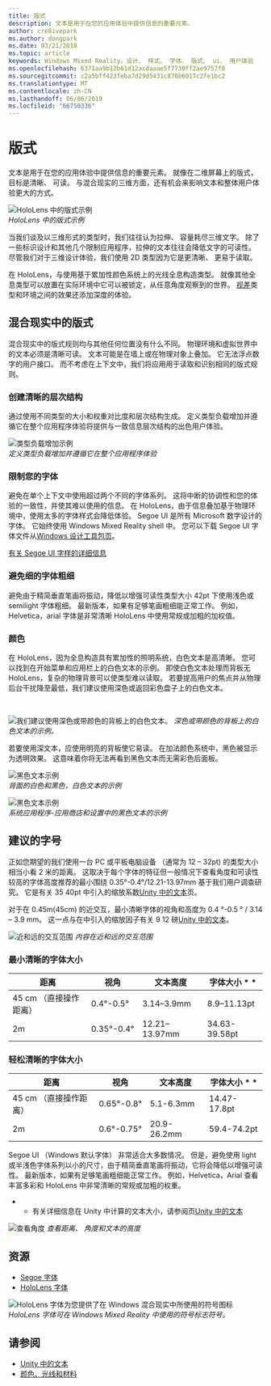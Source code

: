 ```yaml
---
title: 版式
description: 文本是用于在您的应用体验中提供信息的重要元素。
author: cre8ivepark
ms.author: dongpark
ms.date: 03/21/2018
ms.topic: article
keywords: Windows Mixed Reality，设计、 样式、 字体、 版式、 ui、 用户体验
ms.openlocfilehash: 6371aa9b12b61d12acdaaae5f7730ff2ae9757f0
ms.sourcegitcommit: c2a5bff423feba7d29d5431c870b6017c2fe1bc2
ms.translationtype: MT
ms.contentlocale: zh-CN
ms.lasthandoff: 06/06/2019
ms.locfileid: "66750336"
---
```

# <a name="typography"></a>版式

文本是用于在您的应用体验中提供信息的重要元素。 就像在二维屏幕上的版式，目标是清晰、 可读。 与混合现实的三维方面，还有机会来影响文本和整体用户体验更大的方式。

![HoloLens 中的版式示例](images/typography-cover.png)<br>
*HoloLens 中的版式示例*

当我们谈及以三维形式的类型时，我们往往认为拉伸、 容量耗尽三维文字。 除了一些标识设计和其他几个限制应用程序，拉伸的文本往往会降低文字的可读性。 尽管我们对于三维设计体验，我们使用 2D 类型因为它是更清晰、 更易于读取。

在 HoloLens，与使用基于累加性颜色系统上的光线全息构造类型。 就像其他全息类型可以放置在实际环境中它可以被锁定，从任意角度观察到的世界。 [视差](https://en.wikipedia.org/wiki/Parallax)类型和环境之间的效果还添加深度的体验。

## <a name="typography-in-mixed-reality"></a>混合现实中的版式

混合现实中的版式规则均与其他任何位置没有什么不同。 物理环境和虚拟世界中的文本必须是清晰可读。 文本可能是在墙上或在物理对象上叠加。 它无法浮点数字的用户接口。 而不考虑在上下文中，我们将应用用于读取和识别相同的版式规则。

### <a name="create-clear-hierarchy"></a>创建清晰的层次结构

通过使用不同类型的大小和权重对比度和层次结构生成。 定义类型负载增加并遵循它在整个应用程序体验将提供与一致信息层次结构的出色用户体验。

![类型负载增加示例](images/typography-ramp-1000px.jpg)<br>
*定义类型负载增加并遵循它在整个应用程序体验*

### <a name="limit-your-fonts"></a>限制您的字体

避免在单个上下文中使用超过两个不同的字体系列。 这将中断的协调性和您的体验的一致性，并使其难以使用的信息。 在 HoloLens，由于信息叠加基于物理环境中，使用太多的字体样式会降低体验。 Segoe UI 是所有 Microsoft 数字设计的字体。 它始终使用 Windows Mixed Reality shell 中。 您可以下载 Segoe UI 字体文件从[Windows 设计工具包页](https://docs.microsoft.com/windows/uwp/design-downloads/)。

[有关 Segoe UI 字样的详细信息](https://docs.microsoft.com/windows/uwp/design/style/typography)

### <a name="avoid-thin-font-weights"></a>避免细的字体粗细

避免由于精简垂直笔画将振动，降低以增强可读性类型大小 42pt 下使用浅色或 semilight 字体粗细。 最新版本，如果有足够笔画粗细能正常工作。 例如，Helvetica，arial 字体是非常清晰 HoloLens 中使用常规或加粗的加权值。

### <a name="color"></a>颜色

在 HoloLens，因为全息构造具有累加性的照明系统，白色文本是高清晰。 您可以找到在开始菜单和应用栏上的白色文本的示例。 即使白色文本处理而背板无 HoloLens，复杂的物理背景可以使类型难以读取。 若要提高用户的焦点并从物理后台干扰降至最低，我们建议使用深色或返回彩色盘子上的白色文本。

<br>


![我们建议使用深色或带颜色的背板上的白色文本。](images/typography-whiteonblack2-1000px.jpg)
*深色或带颜色的背板上的白色文本的示例。*
<br>

若要使用深文本，应使用明亮的背板使它易读。 在加法颜色系统中，黑色被显示为透明效果。 这意味着你将无法再看到黑色文本而无需彩色后面板。

![黑色文本示例](images/typography-whiteonblack.png)
<br>*背面的白色和黑色，白色文本的示例*


![黑色文本示例](images/640px-typography-blackonwhite.jpg)
<br>*系统应用程序-应用商店和设置中的黑色文本的示例*

## <a name="recommended-font-size"></a>建议的字号

正如您期望的我们使用一台 PC 或平板电脑设备 （通常为 12 – 32pt) 的类型大小相当小看 2 米的距离。 这取决于每个字体的特征但一般情况下查看角度和可读性较高的字体高度推荐的最小围绕 0.35°-0.4°/12.21-13.97mm 基于我们用户调查研究。 它是有关 35 40pt 中引入的缩放系数[Unity 中的文本](text-in-unity.md)页。 

对于在 0.45m(45cm) 的近交互，最小清晰字体的视角和高度为 0.4 °-0.5 ° / 3.14 – 3.9 mm。 这一点与在中引入的缩放因子有关 9 12 磅[Unity 中的文本](text-in-unity.md)。

![近和远的交互范围](images/typography-distance-1000px.jpg)
*内容在近和远的交互范围*

### <a name="the-minimum-legible-font-size"></a>最小清晰的字体大小
| 距离 | 视角 | 文本高度 | 字体大小 * * |
|---------|---------|---------|---------|
| 45 cm （直接操作距离） | 0.4°-0.5° | 3.14–3.9mm | 8.9–11.13pt |
| 2m | 0.35°-0.4° | 12.21–13.97mm | 34.63-39.58pt |


### <a name="the-comfortably-legible-font-size"></a>轻松清晰的字体大小
| 距离 | 视角 | 文本高度 | 字体大小 * * |
|---------|---------|---------|---------|
| 45 cm （直接操作距离） | 0.65°-0.8° | 5.1-6.3mm | 14.47-17.8pt |
| 2m | 0.6°-0.75° | 20.9-26.2mm | 59.4-74.2pt |


Segoe UI （Windows 默认字体） 非常适合大多数情况。 但是，避免使用 light 或半浅色字体系列以小的尺寸，由于精简垂直笔画将振动，它将会降低以增强可读性。 最新版本，如果有足够笔画粗细能正常工作。 例如，Helvetica，Arial 查看丰富多彩和 HoloLens 中非常清晰的常规或加粗的权重。

* * 有关详细信息在 Unity 中计算的文本大小，请参阅页[Unity 中的文本](text-in-unity.md)

![查看角度](images/Text_In_Unity_ViewingAngle.jpg)
*查看距离、 角度和文本的高度*

## <a name="resources"></a>资源
* [Segoe 字体](http://download.microsoft.com/download/1/B/C/1BCF071A-78EE-4968-ACBE-15461C274B61/Segoe%20fonts%20v1705.zip)
* [HoloLens 字体](http://download.microsoft.com/download/3/8/D/38D659E2-4B9C-413A-B2E7-1956181DC427/Hololens%20font.zip)

![HoloLens 字体为您提供了在 Windows 混合现实中所使用的符号图标](images/300px-hololensmdl2symbols.jpg)
<br>*HoloLens 字体可在 Windows Mixed Reality 中使用的符号标志符号。*

## <a name="see-also"></a>请参阅
* [Unity 中的文本](text-in-unity.md)
* [颜色、光线和材料](color,-light-and-materials.md)
